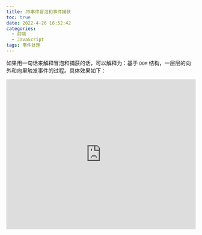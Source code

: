 ```yaml
---
title: JS事件冒泡和事件捕获
toc: true
date: 2022-4-26 16:52:42
categories:
  - 前端
  - JavaScript
tags: 事件处理
---
```


如果用一句话来解释冒泡和捕获的话，可以解释为：基于 `DOM` 结构，一层层的向外和向里触发事件的过程。具体效果如下：

<!-- more -->

<iframe height="400" style="width: 100%;" scrolling="no" title="JS事件冒泡和事件捕获" src="https://codepen.io/lichangnan-programmer/embed/xxporMe?default-tab=html%2Cresult&editable=true" frameborder="no" loading="lazy" allowtransparency="true" allowfullscreen="true">
  See the Pen <a href="https://codepen.io/lichangnan-programmer/pen/xxporMe">
  JS事件冒泡和事件捕获</a> by 李昌南 (<a href="https://codepen.io/lichangnan-programmer">@lichangnan-programmer</a>)
  on <a href="https://codepen.io">CodePen</a>.
</iframe>

